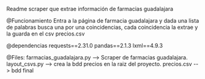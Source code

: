 Readme
  scraper que extrae información de farmacias guadalajara

@Funcionamiento 
  Entra a la página de farmacia guadalajara y dada una lista de palabras busca una por una coincidencias, 
  cada coincidencia la extrae y la guarda en el csv precios.csv

@dependencias
  requests==2.31.0
  pandas==2.1.3
  lxml==4.9.3

@Files: 
  farmacias_guadalajara.py --> Scraper de farmacias guadalajara.
  layout_csvs.py --> crea la bdd precios en la raiz del proyecto.
  precios.csv --> bdd final
